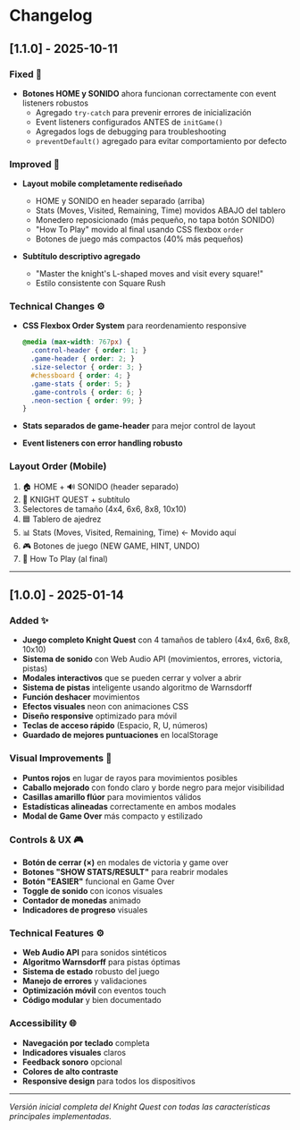 # Changelog

## [1.1.0] - 2025-10-11

### Fixed 🐛
- **Botones HOME y SONIDO** ahora funcionan correctamente con event listeners robustos
  - Agregado `try-catch` para prevenir errores de inicialización
  - Event listeners configurados ANTES de `initGame()`
  - Agregados logs de debugging para troubleshooting
  - `preventDefault()` agregado para evitar comportamiento por defecto

### Improved 🎨
- **Layout mobile completamente rediseñado**
  - HOME y SONIDO en header separado (arriba)
  - Stats (Moves, Visited, Remaining, Time) movidos ABAJO del tablero
  - Monedero reposicionado (más pequeño, no tapa botón SONIDO)
  - "How To Play" movido al final usando CSS flexbox `order`
  - Botones de juego más compactos (40% más pequeños)

- **Subtítulo descriptivo agregado**
  - "Master the knight's L-shaped moves and visit every square!"
  - Estilo consistente con Square Rush

### Technical Changes ⚙️
- **CSS Flexbox Order System** para reordenamiento responsive
  ```css
  @media (max-width: 767px) {
    .control-header { order: 1; }
    .game-header { order: 2; }
    .size-selector { order: 3; }
    #chessboard { order: 4; }
    .game-stats { order: 5; }
    .game-controls { order: 6; }
    .neon-section { order: 99; }
  }
  ```

- **Stats separados de game-header** para mejor control de layout
- **Event listeners con error handling robusto**

### Layout Order (Mobile)
1. 🏠 HOME + 🔊 SONIDO (header separado)
2. 🐴 KNIGHT QUEST + subtítulo
3. Selectores de tamaño (4x4, 6x6, 8x8, 10x10)
4. 🟦 Tablero de ajedrez
5. 📊 Stats (Moves, Visited, Remaining, Time) ← Movido aquí
6. 🎮 Botones de juego (NEW GAME, HINT, UNDO)
7. 📖 How To Play (al final)

---

## [1.0.0] - 2025-01-14

### Added ✨
- **Juego completo Knight Quest** con 4 tamaños de tablero (4x4, 6x6, 8x8, 10x10)
- **Sistema de sonido** con Web Audio API (movimientos, errores, victoria, pistas)
- **Modales interactivos** que se pueden cerrar y volver a abrir
- **Sistema de pistas** inteligente usando algoritmo de Warnsdorff
- **Función deshacer** movimientos
- **Efectos visuales** neon con animaciones CSS
- **Diseño responsive** optimizado para móvil
- **Teclas de acceso rápido** (Espacio, R, U, números)
- **Guardado de mejores puntuaciones** en localStorage

### Visual Improvements 🎨
- **Puntos rojos** en lugar de rayos para movimientos posibles
- **Caballo mejorado** con fondo claro y borde negro para mejor visibilidad
- **Casillas amarillo flúor** para movimientos válidos
- **Estadísticas alineadas** correctamente en ambos modales
- **Modal de Game Over** más compacto y estilizado

### Controls & UX 🎮
- **Botón de cerrar (×)** en modales de victoria y game over
- **Botones "SHOW STATS/RESULT"** para reabrir modales
- **Botón "EASIER"** funcional en Game Over
- **Toggle de sonido** con iconos visuales
- **Contador de monedas** animado
- **Indicadores de progreso** visuales

### Technical Features ⚙️
- **Web Audio API** para sonidos sintéticos
- **Algoritmo Warnsdorff** para pistas óptimas
- **Sistema de estado** robusto del juego
- **Manejo de errores** y validaciones
- **Optimización móvil** con eventos touch
- **Código modular** y bien documentado

### Accessibility 🌐
- **Navegación por teclado** completa
- **Indicadores visuales** claros
- **Feedback sonoro** opcional
- **Colores de alto contraste**
- **Responsive design** para todos los dispositivos

---

*Versión inicial completa del Knight Quest con todas las características principales implementadas.*
